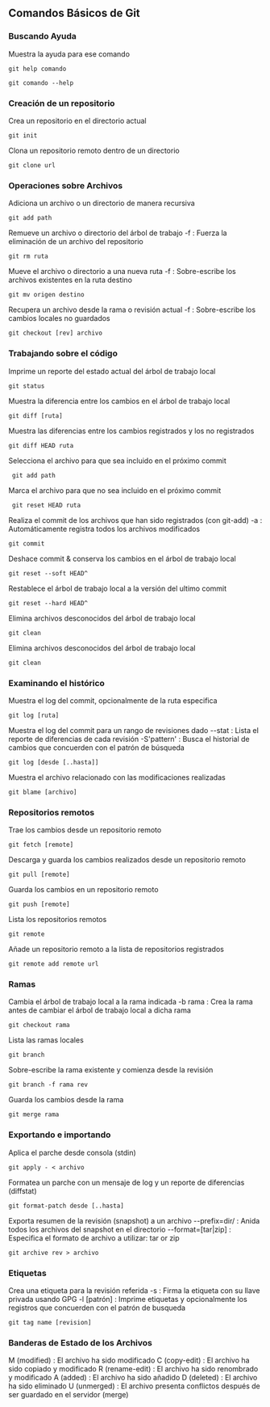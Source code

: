 ## Comandos Básicos de Git

### Buscando Ayuda
Muestra la ayuda para ese comando

```git
git help comando
```

```git
git comando --help
```

### Creación de un repositorio
Crea un repositorio en el directorio actual

```git
git init
```
Clona un repositorio remoto dentro de un directorio
```git
git clone url
```

### Operaciones sobre Archivos
Adiciona un archivo o un directorio de manera recursiva

```git
git add path
```

 Remueve un archivo o directorio del árbol de trabajo
 -f : Fuerza la eliminación de un archivo del repositorio

```git
git rm ruta
```

Mueve el archivo o directorio a una nueva ruta
-f : Sobre-escribe los archivos existentes en la ruta destino

```git
git mv origen destino
```

Recupera un archivo desde la rama o revisión actual
-f : Sobre-escribe los cambios locales no guardados

```git
git checkout [rev] archivo
```

### Trabajando sobre el código
Imprime un reporte del estado actual del árbol de trabajo local

```git
git status
```

Muestra la diferencia entre los cambios en el árbol de trabajo local

```git
git diff [ruta]
```

Muestra las diferencias entre los cambios registrados y los no registrados

```git
git diff HEAD ruta
```

Selecciona el archivo para que sea incluido en el próximo commit

```git
 git add path
```

Marca el archivo para que no sea incluido en el próximo commit

```git
 git reset HEAD ruta
```

 Realiza el commit de los archivos que han sido registrados (con git-add)
-a : Automáticamente registra todos los archivos modificados

```git
git commit
```

Deshace commit & conserva los cambios en el árbol de trabajo local
```git
git reset --soft HEAD^
```

Restablece el árbol de trabajo local a la versión del ultimo commit
```git
git reset --hard HEAD^
```

Elimina archivos desconocidos del árbol de trabajo local
```git
git clean
```

Elimina archivos desconocidos del árbol de trabajo local
```git
git clean
```

### Examinando el histórico
Muestra el log del commit, opcionalmente de la ruta especifica
```git
git log [ruta]
```

Muestra el log del commit para un rango de revisiones dado
      --stat : Lista el reporte de diferencias de cada revisión
      -S'pattern' : Busca el historial de cambios que concuerden con el patrón de búsqueda
```git
git log [desde [..hasta]]
```

Muestra el archivo relacionado con las modificaciones realizadas
```git
git blame [archivo]
```

### Repositorios remotos

Trae los cambios desde un repositorio remoto
```git
git fetch [remote]
```

Descarga y guarda los cambios realizados desde un repositorio remoto
```git
git pull [remote]
```

Guarda los cambios en un repositorio remoto
```git
git push [remote]
```

Lista los repositorios remotos
```git
git remote
```

Añade un repositorio remoto a la lista de repositorios registrados
```git
git remote add remote url
```
### Ramas

Cambia el árbol de trabajo local a la rama indicada
      -b rama : Crea la rama antes de cambiar el árbol de trabajo local a dicha rama
```git
git checkout rama
```

Lista las ramas locales
```git
git branch
```

Sobre-escribe la rama existente y comienza desde la revisión
```git
git branch -f rama rev
```

Guarda los cambios desde la rama
```git
git merge rama
```

### Exportando e importando

Aplica el parche desde consola (stdin)
```git
git apply - < archivo
```

Formatea un parche con un mensaje de log y un reporte de diferencias (diffstat)
```git
git format-patch desde [..hasta]
```

Exporta resumen de la revisión (snapshot) a un archivo
      --prefix=dir/ : Anida todos los archivos del snapshot en el directorio
      --format=[tar|zip] : Especifica el formato de archivo a utilizar: tar or zip
```git
git archive rev > archivo
```

### Etiquetas

Crea una etiqueta para la revisión referida
      -s : Firma la etiqueta con su llave privada usando GPG
      -l [patrón] : Imprime etiquetas y opcionalmente los registros que concuerden con el patrón de busqueda
```git
git tag name [revision]
```

### Banderas de Estado de los Archivos

M (modified) : El archivo ha sido modificado
C (copy-edit) : El archivo ha sido copiado y modificado
R (rename-edit) : El archivo ha sido renombrado y modificado
A (added) : El archivo ha sido añadido
D (deleted) : El archivo ha sido eliminado
U (unmerged) : El archivo presenta conflictos después de ser guardado en el servidor (merge)







































